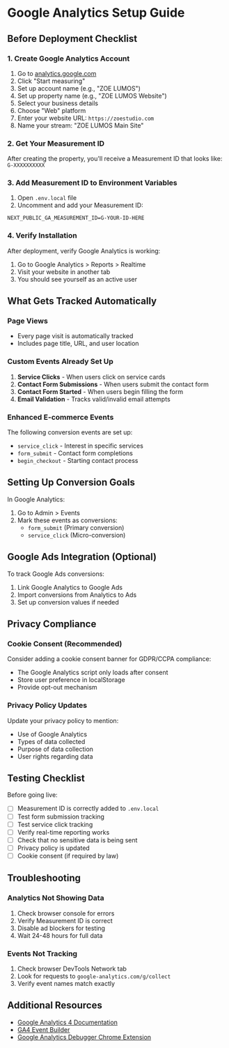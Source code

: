 # Google Analytics Setup Guide

## Before Deployment Checklist

### 1. Create Google Analytics Account
1. Go to [analytics.google.com](https://analytics.google.com)
2. Click "Start measuring"
3. Set up account name (e.g., "ZOE LUMOS")
4. Set up property name (e.g., "ZOE LUMOS Website")
5. Select your business details
6. Choose "Web" platform
7. Enter your website URL: `https://zoestudio.com`
8. Name your stream: "ZOE LUMOS Main Site"

### 2. Get Your Measurement ID
After creating the property, you'll receive a Measurement ID that looks like: `G-XXXXXXXXXX`

### 3. Add Measurement ID to Environment Variables
1. Open `.env.local` file
2. Uncomment and add your Measurement ID:
```
NEXT_PUBLIC_GA_MEASUREMENT_ID=G-YOUR-ID-HERE
```

### 4. Verify Installation
After deployment, verify Google Analytics is working:
1. Go to Google Analytics > Reports > Realtime
2. Visit your website in another tab
3. You should see yourself as an active user

## What Gets Tracked Automatically

### Page Views
- Every page visit is automatically tracked
- Includes page title, URL, and user location

### Custom Events Already Set Up
1. **Service Clicks** - When users click on service cards
2. **Contact Form Submissions** - When users submit the contact form
3. **Contact Form Started** - When users begin filling the form
4. **Email Validation** - Tracks valid/invalid email attempts

### Enhanced E-commerce Events
The following conversion events are set up:
- `service_click` - Interest in specific services
- `form_submit` - Contact form completions
- `begin_checkout` - Starting contact process

## Setting Up Conversion Goals

In Google Analytics:
1. Go to Admin > Events
2. Mark these events as conversions:
   - `form_submit` (Primary conversion)
   - `service_click` (Micro-conversion)

## Google Ads Integration (Optional)

To track Google Ads conversions:
1. Link Google Analytics to Google Ads
2. Import conversions from Analytics to Ads
3. Set up conversion values if needed

## Privacy Compliance

### Cookie Consent (Recommended)
Consider adding a cookie consent banner for GDPR/CCPA compliance:
- The Google Analytics script only loads after consent
- Store user preference in localStorage
- Provide opt-out mechanism

### Privacy Policy Updates
Update your privacy policy to mention:
- Use of Google Analytics
- Types of data collected
- Purpose of data collection
- User rights regarding data

## Testing Checklist

Before going live:
- [ ] Measurement ID is correctly added to `.env.local`
- [ ] Test form submission tracking
- [ ] Test service click tracking
- [ ] Verify real-time reporting works
- [ ] Check that no sensitive data is being sent
- [ ] Privacy policy is updated
- [ ] Cookie consent (if required by law)

## Troubleshooting

### Analytics Not Showing Data
1. Check browser console for errors
2. Verify Measurement ID is correct
3. Disable ad blockers for testing
4. Wait 24-48 hours for full data

### Events Not Tracking
1. Check browser DevTools Network tab
2. Look for requests to `google-analytics.com/g/collect`
3. Verify event names match exactly

## Additional Resources
- [Google Analytics 4 Documentation](https://support.google.com/analytics)
- [GA4 Event Builder](https://ga-dev-tools.google/ga4/event-builder/)
- [Google Analytics Debugger Chrome Extension](https://chrome.google.com/webstore/detail/google-analytics-debugger/jnkmfdileelhofjcijamephohjechhna)